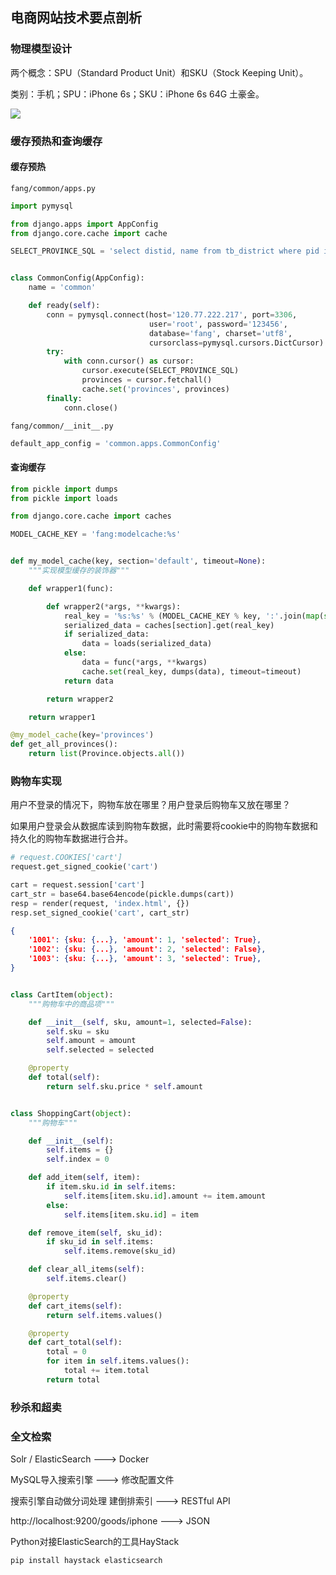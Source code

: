## 电商网站技术要点剖析

### 物理模型设计

两个概念：SPU（Standard Product Unit）和SKU（Stock Keeping Unit）。

类别：手机；SPU：iPhone 6s；SKU：iPhone 6s 64G 土豪金。

![](./res/shopping-pdm.png)

### 缓存预热和查询缓存

#### 缓存预热

`fang/common/apps.py`

```Python
import pymysql

from django.apps import AppConfig
from django.core.cache import cache

SELECT_PROVINCE_SQL = 'select distid, name from tb_district where pid is null'


class CommonConfig(AppConfig):
    name = 'common'

    def ready(self):
        conn = pymysql.connect(host='120.77.222.217', port=3306,
                               user='root', password='123456',
                               database='fang', charset='utf8',
                               cursorclass=pymysql.cursors.DictCursor)
        try:
            with conn.cursor() as cursor:
                cursor.execute(SELECT_PROVINCE_SQL)
                provinces = cursor.fetchall()
                cache.set('provinces', provinces)
        finally:
            conn.close()
```

`fang/common/__init__.py`

```Python
default_app_config = 'common.apps.CommonConfig'
```

#### 查询缓存

```Python
from pickle import dumps
from pickle import loads

from django.core.cache import caches

MODEL_CACHE_KEY = 'fang:modelcache:%s'


def my_model_cache(key, section='default', timeout=None):
    """实现模型缓存的装饰器"""

    def wrapper1(func):

        def wrapper2(*args, **kwargs):
            real_key = '%s:%s' % (MODEL_CACHE_KEY % key, ':'.join(map(str, args)))
            serialized_data = caches[section].get(real_key)
            if serialized_data:
                data = loads(serialized_data)
            else:
                data = func(*args, **kwargs)
                cache.set(real_key, dumps(data), timeout=timeout)
            return data

        return wrapper2

    return wrapper1
```

```Python
@my_model_cache(key='provinces')
def get_all_provinces():
    return list(Province.objects.all())
```

### 购物车实现

用户不登录的情况下，购物车放在哪里？用户登录后购物车又放在哪里？

如果用户登录会从数据库读到购物车数据，此时需要将cookie中的购物车数据和持久化的购物车数据进行合并。

```Python
# request.COOKIES['cart']
request.get_signed_cookie('cart')

cart = request.session['cart']
cart_str = base64.base64encode(pickle.dumps(cart))
resp = render(request, 'index.html', {})
resp.set_signed_cookie('cart', cart_str)
```

```JSON
{
    '1001': {sku: {...}, 'amount': 1, 'selected': True}, 
    '1002': {sku: {...}, 'amount': 2, 'selected': False},
    '1003': {sku: {...}, 'amount': 3, 'selected': True},
}
```

```Python

class CartItem(object):
    """购物车中的商品项"""

    def __init__(self, sku, amount=1, selected=False):
        self.sku = sku
        self.amount = amount
        self.selected = selected

    @property
    def total(self):
        return self.sku.price * self.amount


class ShoppingCart(object):
    """购物车"""

    def __init__(self):
        self.items = {}
        self.index = 0

    def add_item(self, item):
        if item.sku.id in self.items:
            self.items[item.sku.id].amount += item.amount
        else:
            self.items[item.sku.id] = item

    def remove_item(self, sku_id):
        if sku_id in self.items:
            self.items.remove(sku_id)

    def clear_all_items(self):
        self.items.clear()

    @property
    def cart_items(self):
        return self.items.values()

    @property
    def cart_total(self):
        total = 0
        for item in self.items.values():
            total += item.total
        return total
```

### 秒杀和超卖



### 全文检索

Solr / ElasticSearch ---> Docker

MySQL导入搜索引擎 ---> 修改配置文件

搜索引擎自动做分词处理 建倒排索引 ---> RESTful API

http://localhost:9200/goods/iphone ---> JSON

Python对接ElasticSearch的工具HayStack

```shell
pip install haystack elasticsearch
```

